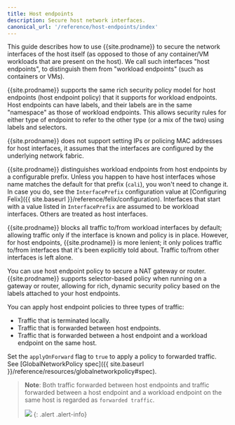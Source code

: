 ```yaml
---
title: Host endpoints
description: Secure host network interfaces. 
canonical_url: '/reference/host-endpoints/index'
---
```


This guide describes how to use {{site.prodname}} to secure the network interfaces
of the host itself (as opposed to those of any container/VM workloads
that are present on the host). We call such interfaces "host endpoints",
to distinguish them from "workload endpoints" (such as containers or VMs).

{{site.prodname}} supports the same rich security policy model for host endpoints (host
endpoint policy) that it supports for workload endpoints. Host endpoints can
have labels, and their labels are in the same "namespace" as those of workload
endpoints. This allows security rules for either type of endpoint to refer to
the other type (or a mix of the two) using labels and selectors.

{{site.prodname}} does not support setting IPs or policing MAC addresses for host
interfaces, it assumes that the interfaces are configured by the
underlying network fabric.

{{site.prodname}} distinguishes workload endpoints from host endpoints by a configurable
prefix.  Unless you happen to have host interfaces whose name matches the
default for that prefix (`cali`), you won't need to change it.  In case you do,
see the `InterfacePrefix` configuration value at [Configuring
Felix]({{ site.baseurl }}/reference/felix/configuration).
Interfaces that start with a value listed in `InterfacePrefix` are assumed to
be workload interfaces.  Others are treated as host interfaces.

{{site.prodname}} blocks all traffic to/from workload interfaces by default;
allowing traffic only if the interface is known and policy is in place.
However, for host endpoints, {{site.prodname}} is more lenient; it only polices
traffic to/from interfaces that it's been explicitly told about. Traffic
to/from other interfaces is left alone.

You can use host endpoint policy to secure a NAT gateway or router. {{site.prodname}}
supports selector-based policy when running on a gateway or router, allowing for
rich, dynamic security policy based on the labels attached to your host endpoints.

You can apply host endpoint policies to three types of traffic:
- Traffic that is terminated locally.
- Traffic that is forwarded between host endpoints.
- Traffic that is forwarded between a host endpoint and a workload endpoint on the
same host.

Set the `applyOnForward` flag to `true` to apply a policy to forwarded traffic.
See [GlobalNetworkPolicy spec]({{ site.baseurl }}/reference/resources/globalnetworkpolicy#spec).

> **Note**: Both traffic forwarded between host endpoints and traffic forwarded
> between a host endpoint and a workload endpoint on the same host is regarded as
> `forwarded traffic`.
>
> ![]({{site.baseurl}}/images/bare-metal-packet-flows.svg)
{: .alert .alert-info}
